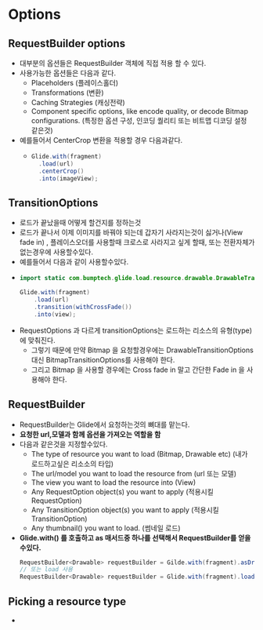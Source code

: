 Options
===
RequestBuilder options
---
* 대부분의 옵션들은 RequestBuilder 객체에 직접 적용 할 수 있다.
* 사용가능한 옵션들은 다음과 같다.
  * Placeholders (플레이스홀더)
  * Transformations (변환)
  * Caching Strategies (캐싱전략)
  * Component specific options, like encode quality, or decode Bitmap configurations. (특정한 옵션 구성, 인코딩 퀄리티 또는 비트맵 디코딩 설정 같은것)
* 예를들어서 CenterCrop 변환을 적용할 경우 다음과같다.
  * ```java
    Glide.with(fragment)
      .load(url)
      .centerCrop()
      .into(imageView);

TransitionOptions
---
* 로드가 끝났을때 어떻게 할건지를 정하는것
* 로드가 끝나서 이제 이미지를 바꿔야 되는데 갑자기 사라지는것이 싫거나(View fade in) , 플레이스오더를 사용할때 크로스로 사라지고 싶게 할때, 또는 전환자체가 없는경우에 사용할수있다.
* 예를들어서 다음과 같이 사용할수있다.
* ```java
  import static com.bumptech.glide.load.resource.drawable.DrawableTransitionOptions.withCrossFade;

  Glide.with(fragment)
      .load(url)
      .transition(withCrossFade())
      .into(view);
 * RequestOptions 과 다르게 transitionOptions는 로드하는 리소스의 유형(type)에 맞춰진다.
   * 그렇기 때문에 만약 Bitmap 을 요청할경우에는 DrawableTransitionOptions 대신 BitmapTransitionOptions를 사용해야 한다.
   * 그리고 Bitmap 을 사용할 경우에는 Cross fade in 말고 간단한 Fade in 을 사용해야 한다.

RequestBuilder
---
* RequestBuilder는 Glide에서 요청하는것의 뼈대를 맡는다.
* **요청한 url,모델과 함께 옵션을 가져오는 역할을 함**
* 다음과 같은것을 지정할수있다.
  * The type of resource you want to load (Bitmap, Drawable etc) (내가 로드하고싶은 리소소의 타입)
  * The url/model you want to load the resource from (url 또는 모델)
  * The view you want to load the resource into (View)
  * Any RequestOption object(s) you want to apply (적용시킬 RequestOption)
  * Any TransitionOption object(s) you want to apply (적용시킬 TransitionOption)
  * Any thumbnail() you want to load. (썸네일 로드)
* **Glide.with() 를 호출하고 as 매서드중 하나를 선택해서 RequestBuilder를 얻을수있다.**
  ```java
  RequestBuilder<Drawable> requestBuilder = Gilde.with(fragment).asDrawable();
  // 또는 load 사용
  RequestBuilder<Drawable> requestBuilder = Glide.with(fragment).load(url);

Picking a resource type
---
* 

